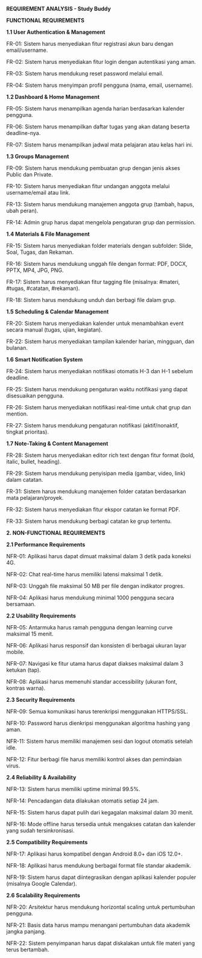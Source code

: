 **REQUIREMENT ANALYSIS - Study Buddy**

**FUNCTIONAL REQUIREMENTS**
   
**1.1 User Authentication & Management**

FR-01: Sistem harus menyediakan fitur registrasi akun baru dengan email/username.

FR-02: Sistem harus menyediakan fitur login dengan autentikasi yang aman.

FR-03: Sistem harus mendukung reset password melalui email.

FR-04: Sistem harus menyimpan profil pengguna (nama, email, username).

**1.2 Dashboard & Home Management**

FR-05: Sistem harus menampilkan agenda harian berdasarkan kalender pengguna.

FR-06: Sistem harus menampilkan daftar tugas yang akan datang beserta deadline-nya.

FR-07: Sistem harus menampilkan jadwal mata pelajaran atau kelas hari ini.

**1.3 Groups Management**

FR-09: Sistem harus mendukung pembuatan grup dengan jenis akses Public dan Private.

FR-10: Sistem harus menyediakan fitur undangan anggota melalui username/email atau link.

FR-13: Sistem harus mendukung manajemen anggota grup (tambah, hapus, ubah peran).

FR-14: Admin grup harus dapat mengelola pengaturan grup dan permission.

**1.4 Materials & File Management**

FR-15: Sistem harus menyediakan folder materials dengan subfolder: Slide, Soal, Tugas, dan Rekaman.

FR-16: Sistem harus mendukung unggah file dengan format: PDF, DOCX, PPTX, MP4, JPG, PNG.

FR-17: Sistem harus menyediakan fitur tagging file (misalnya: #materi, #tugas, #catatan, #rekaman).

FR-18: Sistem harus mendukung unduh dan berbagi file dalam grup.

**1.5 Scheduling & Calendar Management**

FR-20: Sistem harus menyediakan kalender untuk menambahkan event secara manual (tugas, ujian, kegiatan).

FR-22: Sistem harus menyediakan tampilan kalender harian, mingguan, dan bulanan.

**1.6 Smart Notification System**

FR-24: Sistem harus menyediakan notifikasi otomatis H-3 dan H-1 sebelum deadline.

FR-25: Sistem harus mendukung pengaturan waktu notifikasi yang dapat disesuaikan pengguna.

FR-26: Sistem harus menyediakan notifikasi real-time untuk chat grup dan mention.

FR-27: Sistem harus mendukung pengaturan notifikasi (aktif/nonaktif, tingkat prioritas).

**1.7 Note-Taking & Content Management**

FR-28: Sistem harus menyediakan editor rich text dengan fitur format (bold, italic, bullet, heading).

FR-29: Sistem harus mendukung penyisipan media (gambar, video, link) dalam catatan.

FR-31: Sistem harus mendukung manajemen folder catatan berdasarkan mata pelajaran/proyek.

FR-32: Sistem harus menyediakan fitur ekspor catatan ke format PDF.

FR-33: Sistem harus mendukung berbagi catatan ke grup tertentu.



**2. NON-FUNCTIONAL REQUIREMENTS**

**2.1 Performance Requirements**

NFR-01: Aplikasi harus dapat dimuat maksimal dalam 3 detik pada koneksi 4G.

NFR-02: Chat real-time harus memiliki latensi maksimal 1 detik.

NFR-03: Unggah file maksimal 50 MB per file dengan indikator progres.

NFR-04: Aplikasi harus mendukung minimal 1000 pengguna secara bersamaan.

**2.2 Usability Requirements**

NFR-05: Antarmuka harus ramah pengguna dengan learning curve maksimal 15 menit.

NFR-06: Aplikasi harus responsif dan konsisten di berbagai ukuran layar mobile.

NFR-07: Navigasi ke fitur utama harus dapat diakses maksimal dalam 3 ketukan (tap).

NFR-08: Aplikasi harus memenuhi standar accessibility (ukuran font, kontras warna).

**2.3 Security Requirements**

NFR-09: Semua komunikasi harus terenkripsi menggunakan HTTPS/SSL.

NFR-10: Password harus dienkripsi menggunakan algoritma hashing yang aman.

NFR-11: Sistem harus memiliki manajemen sesi dan logout otomatis setelah idle.

NFR-12: Fitur berbagi file harus memiliki kontrol akses dan pemindaian virus.

**2.4 Reliability & Availability**

NFR-13: Sistem harus memiliki uptime minimal 99.5%.

NFR-14: Pencadangan data dilakukan otomatis setiap 24 jam.

NFR-15: Sistem harus dapat pulih dari kegagalan maksimal dalam 30 menit.

NFR-16: Mode offline harus tersedia untuk mengakses catatan dan kalender yang sudah tersinkronisasi.

**2.5 Compatibility Requirements**

NFR-17: Aplikasi harus kompatibel dengan Android 8.0+ dan iOS 12.0+.

NFR-18: Aplikasi harus mendukung berbagai format file standar akademik.

NFR-19: Sistem harus dapat diintegrasikan dengan aplikasi kalender populer (misalnya Google Calendar).

**2.6 Scalability Requirements**

NFR-20: Arsitektur harus mendukung horizontal scaling untuk pertumbuhan pengguna.

NFR-21: Basis data harus mampu menangani pertumbuhan data akademik jangka panjang.

NFR-22: Sistem penyimpanan harus dapat diskalakan untuk file materi yang terus bertambah.
